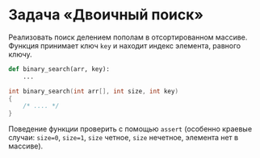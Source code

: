 # Задача «Двоичный поиск»

Реализовать поиск делением пополам в отсортированном массиве.
Функция принимает ключ `key` и находит индекс элемента, равного
ключу.

```python
def binary_search(arr, key):
    ...
```

```c
int binary_search(int arr[], int size, int key)
{
    /* .... */
}
```

Поведение функции проверить с помощью `assert` (особенно краевые
случаи: `size=0`, `size=1`, `size` четное, `size` нечетное,
элемента нет в массиве).
